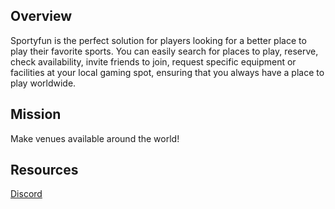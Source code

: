 ## Overview

Sportyfun is the perfect solution for players looking for a better place to play their favorite sports. You can easily search for places to play, reserve, check availability, invite friends to join, request specific equipment or facilities at your local gaming spot, ensuring that you always have a place to play worldwide.

## Mission

Make venues available around the world!

## Resources

[Discord](https://discord.gg/tzdfAxyUU4)
